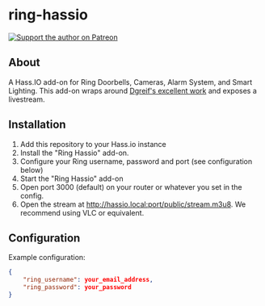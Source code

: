 # ring-hassio
[![Support the author on Patreon][patreon-shield]][patreon]
## About
A Hass.IO add-on for Ring Doorbells, Cameras, Alarm System, and Smart Lighting.
This add-on wraps around [Dgreif's excellent work](https://github.com/dgreif/ring) and exposes a livestream.

## Installation
1. Add this repository to your Hass.io instance
2. Install the "Ring Hassio" add-on.
3. Configure your Ring username, password and port (see configuration below)
4. Start the "Ring Hassio" add-on
5. Open port 3000 (default) on your router or whatever you set in the config.
6. Open the stream at http://hassio.local:port/public/stream.m3u8. We recommend using VLC or equivalent.


## Configuration
Example configuration:
```json
{
    "ring_username": your_email_address,
    "ring_password": your_password
}
```

[patreon-shield]: https://frenck.dev/wp-content/uploads/2019/12/patreon.png
[patreon]: https://www.patreon.com/dutchdatadude